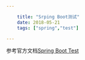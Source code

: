 ```yaml
---

    title: "Srping Boot测试"
    date: 2018-05-21
    tags: ["spring","test"]

---
```

参考官方文档[Spring Boot Test](https://docs.spring.io/spring-boot/docs/current/reference/html/features.html#features.testing)
